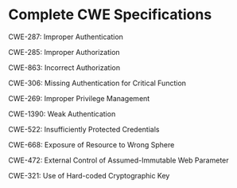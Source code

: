 

# Complete CWE Specifications

CWE-287: Improper Authentication

CWE-285: Improper Authorization

CWE-863: Incorrect Authorization

CWE-306: Missing Authentication for Critical Function

CWE-269: Improper Privilege Management

CWE-1390: Weak Authentication

CWE-522: Insufficiently Protected Credentials

CWE-668: Exposure of Resource to Wrong Sphere

CWE-472: External Control of Assumed-Immutable Web Parameter

CWE-321: Use of Hard-coded Cryptographic Key